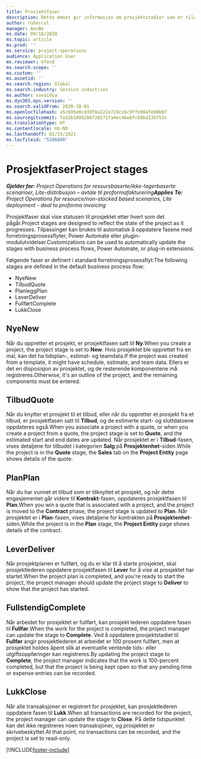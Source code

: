 ```yaml
---
title: Prosjektfaser
description: Dette emnet gir informasjon om prosjektstadier som er tilgjengelige i Microsoft Dynamics Project Operations.
author: ruhercul
manager: AnnBe
ms.date: 09/18/2020
ms.topic: article
ms.prod: ''
ms.service: project-operations
audience: Application User
ms.reviewer: kfend
ms.search.scope: ''
ms.custom: ''
ms.assetid: ''
ms.search.region: Global
ms.search.industry: Service industries
ms.author: suvaidya
ms.dyn365.ops.version: ''
ms.search.validFrom: 2020-10-01
ms.openlocfilehash: a5c695e0cd39f8a222e719cc6c9ffe984fe80b07
ms.sourcegitcommit: fa32b1893286f20271fa4ec4be8fc68bd135f53c
ms.translationtype: HT
ms.contentlocale: nb-NO
ms.lasthandoff: 02/15/2021
ms.locfileid: "5286800"
---
```

# <a name="project-stages"></a><span data-ttu-id="836d0-103">Prosjektfaser</span><span class="sxs-lookup"><span data-stu-id="836d0-103">Project stages</span></span>

<span data-ttu-id="836d0-104">_**Gjelder for:** Project Operations for ressursbaserte/ikke-lagerbaserte scenarioer, Lite-distribusjon – avtale til proformafakturering_</span><span class="sxs-lookup"><span data-stu-id="836d0-104">_**Applies To:** Project Operations for resource/non-stocked based scenarios, Lite deployment - deal to proforma invoicing_</span></span>

<span data-ttu-id="836d0-105">Prosjektfaser skal vise statusen til prosjektet etter hvert som det pågår.</span><span class="sxs-lookup"><span data-stu-id="836d0-105">Project stages are designed to reflect the state of the project as it progresses.</span></span> <span data-ttu-id="836d0-106">Tilpassinger kan brukes til automatisk å oppdatere fasene med forretningsprosessflyter, Power Automate eller plugin-modulutvidelser.</span><span class="sxs-lookup"><span data-stu-id="836d0-106">Customizations can be used to automatically update the stages with business process flows, Power Automate, or plug-in extensions.</span></span>

<span data-ttu-id="836d0-107">Følgende faser er definert i standard forretningsprosessflyt:</span><span class="sxs-lookup"><span data-stu-id="836d0-107">The following stages are defined in the default business process flow:</span></span>

- <span data-ttu-id="836d0-108">Nye</span><span class="sxs-lookup"><span data-stu-id="836d0-108">New</span></span>
- <span data-ttu-id="836d0-109">Tilbud</span><span class="sxs-lookup"><span data-stu-id="836d0-109">Quote</span></span>
- <span data-ttu-id="836d0-110">Planlegg</span><span class="sxs-lookup"><span data-stu-id="836d0-110">Plan</span></span>
- <span data-ttu-id="836d0-111">Lever</span><span class="sxs-lookup"><span data-stu-id="836d0-111">Deliver</span></span>
- <span data-ttu-id="836d0-112">Fullført</span><span class="sxs-lookup"><span data-stu-id="836d0-112">Complete</span></span>
- <span data-ttu-id="836d0-113">Lukk</span><span class="sxs-lookup"><span data-stu-id="836d0-113">Close</span></span> 

## <a name="new"></a><span data-ttu-id="836d0-114">Nye</span><span class="sxs-lookup"><span data-stu-id="836d0-114">New</span></span>

<span data-ttu-id="836d0-115">Når du oppretter et prosjekt, er prosjektfasen satt til **Ny**.</span><span class="sxs-lookup"><span data-stu-id="836d0-115">When you create a project, the project stage is set to **New**.</span></span> <span data-ttu-id="836d0-116">Hvis prosjektet ble opprettet fra en mal, kan det ha tidsplan-, estimat- og teamdata.</span><span class="sxs-lookup"><span data-stu-id="836d0-116">If the project was created from a template, it might have schedule, estimate, and team data.</span></span> <span data-ttu-id="836d0-117">Ellers er det en disposisjon av prosjektet, og de resterende komponentene må registreres.</span><span class="sxs-lookup"><span data-stu-id="836d0-117">Otherwise, it's an outline of the project, and the remaining components must be entered.</span></span>

## <a name="quote"></a><span data-ttu-id="836d0-118">Tilbud</span><span class="sxs-lookup"><span data-stu-id="836d0-118">Quote</span></span>

<span data-ttu-id="836d0-119">Når du knytter et prosjekt til et tilbud, eller når du oppretter et prosjekt fra et tilbud, er prosjektfasen satt til **Tilbud**, og de estimerte start- og sluttdatoene oppdateres også.</span><span class="sxs-lookup"><span data-stu-id="836d0-119">When you associate a project with a quote, or when you create a project from a quote, the project stage is set to **Quote**, and the estimated start and end dates are updated.</span></span> <span data-ttu-id="836d0-120">Når prosjektet er i **Tilbud**-fasen, vises detaljene for tilbudet i kategorien **Salg** på **Prosjektenhet**-siden.</span><span class="sxs-lookup"><span data-stu-id="836d0-120">While the project is in the **Quote** stage, the **Sales** tab on the **Project Entity** page shows details of the quote.</span></span>

## <a name="plan"></a><span data-ttu-id="836d0-121">Plan</span><span class="sxs-lookup"><span data-stu-id="836d0-121">Plan</span></span>

<span data-ttu-id="836d0-122">Når du har vunnet et tilbud som er tilknyttet et prosjekt, og når dette engasjementet går videre til **Kontrakt**-fasen, oppdateres prosjektfasen til **Plan**.</span><span class="sxs-lookup"><span data-stu-id="836d0-122">When you win a quote that is associated with a project, and the project is moved to the **Contract** phase, the project stage is updated to **Plan**.</span></span> <span data-ttu-id="836d0-123">Når prosjektet er i **Plan**-fasen, vises detaljene for kontrakten på **Prosjektenhet**-siden.</span><span class="sxs-lookup"><span data-stu-id="836d0-123">While the project is in the **Plan** stage, the **Project Entity** page shows details of the contract.</span></span>

## <a name="deliver"></a><span data-ttu-id="836d0-124">Lever</span><span class="sxs-lookup"><span data-stu-id="836d0-124">Deliver</span></span>

<span data-ttu-id="836d0-125">Når prosjektplanen er fullført, og du er klar til å starte prosjektet, skal prosjektlederen oppdatere prosjektfasen til **Lever** for å vise at prosjektet har startet.</span><span class="sxs-lookup"><span data-stu-id="836d0-125">When the project plan is completed, and you're ready to start the project, the project manager should update the project stage to **Deliver** to show that the project has started.</span></span>

## <a name="complete"></a><span data-ttu-id="836d0-126">Fullstendig</span><span class="sxs-lookup"><span data-stu-id="836d0-126">Complete</span></span> 

<span data-ttu-id="836d0-127">Når arbeidet for prosjektet er fullført, kan prosjekt lederen oppdatere fasen til **Fullfør**.</span><span class="sxs-lookup"><span data-stu-id="836d0-127">When the work for the project is completed, the project manager can update the stage to **Complete**.</span></span> <span data-ttu-id="836d0-128">Ved å oppdatere prosjektstadiet til **Fullfør** angir prosjektlederen at arbeidet er 100 prosent fullført, men at prosjektet holdes åpent slik at eventuelle ventende tids- eller utgiftsoppføringer kan registreres.</span><span class="sxs-lookup"><span data-stu-id="836d0-128">By updating the project stage to **Complete**, the project manager indicates that the work is 100-percent completed, but that the project is being kept open so that any pending time or expense entries can be recorded.</span></span>

## <a name="close"></a><span data-ttu-id="836d0-129">Lukk</span><span class="sxs-lookup"><span data-stu-id="836d0-129">Close</span></span>

<span data-ttu-id="836d0-130">Når alle transaksjoner er registrert for prosjektet, kan prosjektlederen oppdatere fasen til **Lukk**.</span><span class="sxs-lookup"><span data-stu-id="836d0-130">When all transactions are recorded for the project, the project manager can update the stage to **Close**.</span></span> <span data-ttu-id="836d0-131">På dette tidspunktet kan det ikke registreres noen transaksjoner, og prosjektet er skrivebeskyttet.</span><span class="sxs-lookup"><span data-stu-id="836d0-131">At that point, no transactions can be recorded, and the project is set to read-only.</span></span>



[!INCLUDE[footer-include](../includes/footer-banner.md)]